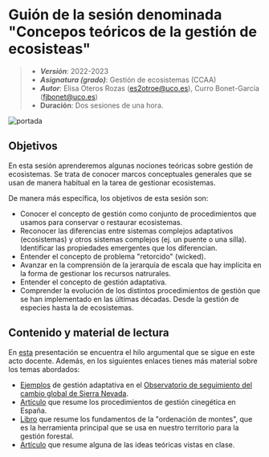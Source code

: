 # Guión de la sesión denominada "Concepos teóricos de la gestión de ecosisteas"


> + **_Versión_**: 2022-2023
> + **_Asignatura (grado)_**: Gestión de ecosistemas (CCAA)
> + **_Autor_**: Elisa Oteros Rozas (es2otroe@uco.es), Curro Bonet-García (fjbonet@uco.es)
> + **Duración**: Dos sesiones de una hora.

![portada](https://github.com/aprendiendo-cosas/T_gestion_ecosistemas_gesteco_ccaa/raw/2022--2023/imagenes/portada.jpg)



## Objetivos 

En esta sesión aprenderemos algunas nociones teóricas sobre gestión de ecosistemas. Se trata de conocer marcos conceptuales generales que se usan de manera habitual en la tarea de gestionar ecosistemas.

De manera más específica, los objetivos de esta sesión son:

 + Conocer el concepto de gestión como conjunto de procedimientos que usamos para conservar o restaurar ecosistemas.
 + Reconocer las diferencias entre sistemas complejos adaptativos (ecosistemas) y otros sistemas complejos (ej. un puente o una silla). Identificar las propiedades emergentes que los diferencian. 
 + Entender el concepto de problema "retorcido" (wicked).
 + Avanzar en la comprensión de la jerarquía de escala que hay implícita en la forma de gestionar los recursos natrurales.
 + Entender el concepto de gestión adaptativa.
 + Comprender la evolución de los distintos procedimientos de gestión que se han implementado en las últimas décadas. Desde la gestión de especies hasta la de ecosistemas.



 ## Contenido y material de lectura
En [esta](https://github.com/aprendiendo-cosas/T_gestion_ecosistemas_gesteco_ccaa/raw/2022--2023/presentacion/teoria_gestion_ecosistemas.pptx) presentación se encuentra el hilo argumental que se sigue en este acto docente. Además, en los siguientes enlaces tienes más material sobre los temas abordados:
+ [Ejemplos](https://github.com/aprendiendo-cosas/T_gestion_ecosistemas_gesteco_ccaa/raw/2022--2023/presentacion/esquemas_gestion_adaptativa.pdf) de gestión adaptativa en el [Observatorio de seguimiento del cambio global de Sierra Nevada](https://obsnev.es/).
+ [Artículo](https://github.com/aprendiendo-cosas/T_gestion_ecosistemas_gesteco_ccaa/raw/2022--2023/bibliografia/gestion_caza.pdf) que resume los procedimientos de gestión cinegética en España.
+ [Libro](https://github.com/aprendiendo-cosas/T_gestion_ecosistemas_gesteco_ccaa/raw/2022--2023/bibliografia/manual_ordenacion_europarc.pdf) que resume los fundamentos de la "ordenación de montes", que es la herramienta principal que se usa en nuestro territorio para la gestión forestal.
+ [Artículo](https://github.com/aprendiendo-cosas/T_gestion_ecosistemas_gesteco_ccaa/raw/2022--2023/bibliografia/Keiter-1998-Ecological_Applications.pdf) que resume alguna de las ideas teóricas vistas en clase. 



